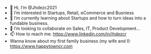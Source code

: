 - 👋 Hi, I’m @Jhdezc2021
- 👀 I’m interested in Startups, Retail, eCommerce and Busniess
- 🌱 I’m currently learning about Startups and how to turn ideas into a fundable business.
- 💞️ I’m looking to collaborate on Sales, IT, Product Development...
- 📫 How to reach me: https://www.linkedin.com/in/jhdezcr
- Wanna know about my first family business (my wife and I): https://www.happytowncr.com
<!---
Jhdezc2021/Jhdezc2021 is a ✨ special ✨ repository because its `README.md` (this file) appears on your GitHub profile.
You can click the Preview link to take a look at your changes.
--->
